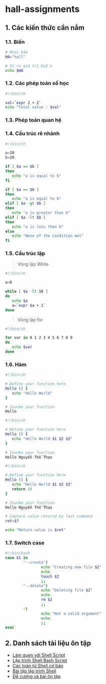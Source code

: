 # hall-assignments
## 1. Các kiến thức cần nắm
### 1.1. Biến
```bash
# Khai báo
HA="hall"

# In ra giá trị biến
echo $HA
```
### 1.2. Các phép toán số học
```bash
#!/bin/sh

val=`expr 2 + 2`
echo "Total value : $val"
```
### 1.3. Phép toán quan hệ
### 1.4. Cấu trúc rẽ nhánh
```bash
#!/bin/sh

a=10
b=20

if [ $a == $b ]
then
   echo "a is equal to b"
fi

if [ $a == $b ]
then
   echo "a is equal to b"
elif [ $a -gt $b ]
then
   echo "a is greater than b"
elif [ $a -lt $b ]
then
   echo "a is less than b"
else
   echo "None of the condition met"
fi
```
### 1.5. Cấu trúc lặp
> Vòng lặp While
```bash
#!/bin/sh

a=0

while [ $a -lt 10 ]
do
   echo $a
   a=`expr $a + 1`
done
```

> Vòng lặp for
```bash
#!/bin/sh

for var in 0 1 2 3 4 5 6 7 8 9
do
   echo $var
done
```
### 1.6. Hàm
```bash
#!/bin/sh

# Define your function here
Hello () {
   echo "Hello World"
}

# Invoke your function
Hello
```
```bash
#!/bin/sh

# Define your function here
Hello () {
   echo "Hello World $1 $2 $3"
}

# Invoke your function
Hello Nguyễn Thế Thạo
```
```bash
#!/bin/sh

# Define your function here
Hello () {
   echo "Hello World $1 $2 $3"
   return 10
}

# Invoke your function
Hello Nguyễn Thế Thạo

# Capture value returnd by last command
ret=$?

echo "Return value is $ret"
```
### 1.7. Switch case
```bash
#!/bin/bash
case $1 in
        "--create")
                echo "Creating new file $2"
                echo
                touch $2
                ;;
        "--delete")
                echo "Deleting file $2"
                echo
                rm $2
                ;;
        *)
                echo "Not a valid argument"
                echo
                ;;
esac
```
## 2. Danh sách tài liệu ôn tập
- [Làm quen với Shell Script](https://viblo.asia/p/lam-quen-voi-shell-script-ZabG9zYzvzY6)
- [Lập trình Shell Bash Script](https://viblo.asia/p/lap-trinh-shell-bash-script-1VgZvER9KAw)
- [Các toán tử Shell cơ bản](https://hoclaptrinh.vn/tutorial/hoc-unix/cac-toan-tu-shell-co-ban)
- [Bài tập lập trình Shell](http://pntri85.blogspot.com/2012/04/bai-tap-lap-trinh-shell.html)
- [Đề cương và bài ôn tập](https://drive.google.com/drive/folders/1opv_wavYUQP-QP7yuHECRGC68NW7B1jD?fbclid=IwAR34LKA-cYVzmg0QIH4mb9E8OpbI2JKAzo5KjhCtVf8zvsyeb4PYRCB1BEU)
